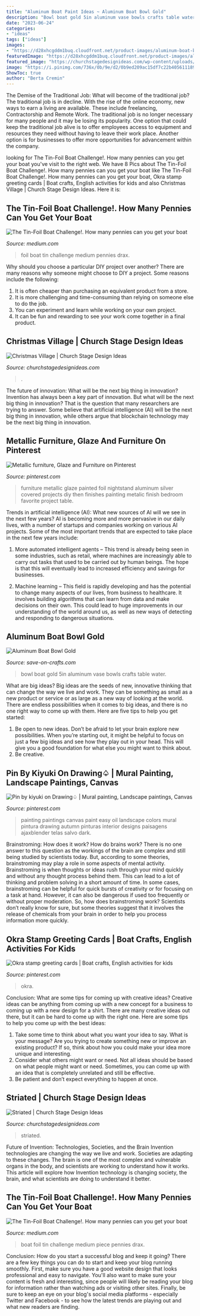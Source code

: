 ```yaml
---
title: "Aluminum Boat Paint Ideas ~ Aluminum Boat Bowl Gold"
description: "Bowl boat gold 5in aluminum vase bowls crafts table water"
date: "2023-06-24"
categories:
- "ideas"
tags: ["ideas"]
images:
- "https://d28xhcgddm1buq.cloudfront.net/product-images/aluminum-boat-bowl-gold-rt-1.jpg"
featuredImage: "https://d28xhcgddm1buq.cloudfront.net/product-images/aluminum-boat-bowl-gold-rt-1.jpg"
featured_image: "https://churchstagedesignideas.com/wp-content/uploads/2015/07/Striated-Stage-Design.jpg"
image: "https://i.pinimg.com/736x/0b/9e/d2/0b9ed209ac15df7c22b405611189377c.jpg"
ShowToc: true
author: "Berta Cremin"
---
```



The Demise of the Traditional Job: What will become of the traditional job?
The traditional job is in decline. With the rise of the online economy, new ways to earn a living are available. These include freelancing, Contractorship and Remote Work. The traditional job is no longer necessary for many people and it may be losing its popularity. One option that could keep the traditional job alive is to offer employees access to equipment and resources they need without having to leave their work place. Another option is for businesses to offer more opportunities for advancement within the company.

	

		
looking for The Tin-Foil Boat Challenge!. How many pennies can you get your boat you've visit to the right web. We have 8 Pics about The Tin-Foil Boat Challenge!. How many pennies can you get your boat like The Tin-Foil Boat Challenge!. How many pennies can you get your boat, Okra stamp greeting cards | Boat crafts, English activities for kids and also Christmas Village | Church Stage Design Ideas. Here it is:
		
    
## The Tin-Foil Boat Challenge!. How Many Pennies Can You Get Your Boat

<img loading=lazy src="https://miro.medium.com/max/4800/1*7PgT1AtTL6CLOU3AdtgPQw.png" onerror="this.onerror=null;this.src='https://tse3.mm.bing.net/th?id=OIP.ldDGS48A3ZKQPOUly786qwHaF3&amp;pid=15.1';" alt="The Tin-Foil Boat Challenge!. How many pennies can you get your boat">

_Source: medium.com_

>foil boat tin challenge medium pennies drax. 

	

Why should you choose a particular DIY project over another?
There are many reasons why someone might choose to DIY a project. Some reasons include the following: 
1) It is often cheaper than purchasing an equivalent product from a store.
2) It is more challenging and time-consuming than relying on someone else to do the job.
3) You can experiment and learn while working on your own project.
4) It can be fun and rewarding to see your work come together in a final product.

    
## Christmas Village | Church Stage Design Ideas

<img loading=lazy src="https://churchstagedesignideas.com/wp-content/uploads/2013/08/noid-DSC_0049.jpg" onerror="this.onerror=null;this.src='https://tse4.mm.bing.net/th?id=OIP.2TLlctv-9cFfVNsP-mlC_gHaE8&amp;pid=15.1';" alt="Christmas Village | Church Stage Design Ideas">

_Source: churchstagedesignideas.com_

>. 

	

The future of innovation: What will be the next big thing in innovation?
Invention has always been a key part of innovation. But what will be the next big thing in innovation? That is the question that many researchers are trying to answer. Some believe that artificial intelligence (AI) will be the next big thing in innovation, while others argue that blockchain technology may be the next big thing in innovation.

    
## Metallic Furniture, Glaze And Furniture On Pinterest

<img loading=lazy src="https://s-media-cache-ak0.pinimg.com/736x/e0/ce/72/e0ce722519c2a47cd5f3b3e4bfd01f12.jpg" onerror="this.onerror=null;this.src='https://tse3.mm.bing.net/th?id=OIP.A-IFANTOQA-QBi43qG_xPAHaJ6&amp;pid=15.1';" alt="Metallic furniture, Glaze and Furniture on Pinterest">

_Source: pinterest.com_

>furniture metallic glaze painted foil nightstand aluminum silver covered projects diy then finishes painting metalic finish bedroom favorite project table. 

	

Trends in artificial intelligence (AI): What new sources of AI will we see in the next few years?
AI is becoming more and more pervasive in our daily lives, with a number of startups and companies working on various AI projects. Some of the most important trends that are expected to take place in the next few years include:
1. More automated intelligent agents – This trend is already being seen in some industries, such as retail, where machines are increasingly able to carry out tasks that used to be carried out by human beings. The hope is that this will eventually lead to increased efficiency and savings for businesses.

2. Machine learning – This field is rapidly developing and has the potential to change many aspects of our lives, from business to healthcare. It involves building algorithms that can learn from data and make decisions on their own. This could lead to huge improvements in our understanding of the world around us, as well as new ways of detecting and responding to dangerous situations.

    
## Aluminum Boat Bowl Gold

<img loading=lazy src="https://d28xhcgddm1buq.cloudfront.net/product-images/aluminum-boat-bowl-gold-rt-1.jpg" onerror="this.onerror=null;this.src='https://tse2.mm.bing.net/th?id=OIP.vmK1HSYkYC9vvncbQka9-AHaLS&amp;pid=15.1';" alt="Aluminum Boat Bowl Gold">

_Source: save-on-crafts.com_

>bowl boat gold 5in aluminum vase bowls crafts table water. 

	

What are big ideas?
Big ideas are the seeds of new, innovative thinking that can change the way we live and work. They can be something as small as a new product or service or as large as a new way of looking at the world. There are endless possibilities when it comes to big ideas, and there is no one right way to come up with them. Here are five tips to help you get started: 
1. Be open to new ideas. Don’t be afraid to let your brain explore new possibilities. When you’re starting out, it might be helpful to focus on just a few big ideas and see how they play out in your head. This will give you a good foundation for what else you might want to think about. 
2. Be creative.

    
## Pin By Kiyuki On Drawing♤ | Mural Painting, Landscape Paintings, Canvas

<img loading=lazy src="https://i.pinimg.com/736x/0b/9e/d2/0b9ed209ac15df7c22b405611189377c.jpg" onerror="this.onerror=null;this.src='https://tse2.mm.bing.net/th?id=OIP.eLOLAGD77YBqnoXNfcm-DwHaJ4&amp;pid=15.1';" alt="Pin by kiyuki on Drawing♤ | Mural painting, Landscape paintings, Canvas">

_Source: pinterest.com_

>painting paintings canvas paint easy oil landscape colors mural pintura drawing autumn pinturas interior designs paisagens ajaxblender telas salvo dark. 

	

Brainstroming: How does it work?
How do brains work? There is no one answer to this question as the workings of the brain are complex and still being studied by scientists today. But, according to some theories, brainstroming may play a role in some aspects of mental activity. Brainstroming is when thoughts or ideas rush through your mind quickly and without any thought process behind them. This can lead to a lot of thinking and problem solving in a short amount of time. In some cases, brainstroming can be helpful for quick bursts of creativity or for focusing on a task at hand. However, it can also be dangerous if used too frequently or without proper moderation. So, how does brainstroming work? Scientists don’t really know for sure, but some theories suggest that it involves the release of chemicals from your brain in order to help you process information more quickly.

    
## Okra Stamp Greeting Cards | Boat Crafts, English Activities For Kids

<img loading=lazy src="https://i.pinimg.com/736x/96/87/b6/9687b655c56146ff173914fb4cc9015f--okra-greeting-cards.jpg" onerror="this.onerror=null;this.src='https://tse1.mm.bing.net/th?id=OIP.0qgHZibXht63yFF5GVxTJgHaJ3&amp;pid=15.1';" alt="Okra stamp greeting cards | Boat crafts, English activities for kids">

_Source: pinterest.com_

>okra. 

	

Conclusion: What are some tips for coming up with creative ideas?
Creative ideas can be anything from coming up with a new concept for a business to coming up with a new design for a shirt. There are many creative ideas out there, but it can be hard to come up with the right one. Here are some tips to help you come up with the best ideas: 
1) Take some time to think about what you want your idea to say. What is your message? Are you trying to create something new or improve an existing product? If so, think about how you could make your idea more unique and interesting. 
2) Consider what others might want or need. Not all ideas should be based on what people might want or need. Sometimes, you can come up with an idea that is completely unrelated and still be effective. 
3) Be patient and don’t expect everything to happen at once.

    
## Striated | Church Stage Design Ideas

<img loading=lazy src="https://churchstagedesignideas.com/wp-content/uploads/2015/07/Striated-Stage-Design.jpg" onerror="this.onerror=null;this.src='https://tse1.mm.bing.net/th?id=OIP.UTUHurwWQ4etgH3Qx-EKYAHaDf&amp;pid=15.1';" alt="Striated | Church Stage Design Ideas">

_Source: churchstagedesignideas.com_

>striated. 

	

Future of Invention: Technologies, Societies, and the Brain
Invention technologies are changing the way we live and work. Societies are adapting to these changes. The brain is one of the most complex and vulnerable organs in the body, and scientists are working to understand how it works. This article will explore how Invention technology is changing society, the brain, and what scientists are doing to understand it better.

    
## The Tin-Foil Boat Challenge!. How Many Pennies Can You Get Your Boat

<img loading=lazy src="https://miro.medium.com/max/1200/1*pEZXErvlReCoY4oL9LP8Og.jpeg" onerror="this.onerror=null;this.src='https://tse2.mm.bing.net/th?id=OIP.j_ZBGYWofwm7OUZzE83q7gHaJ4&amp;pid=15.1';" alt="The Tin-Foil Boat Challenge!. How many pennies can you get your boat">

_Source: medium.com_

>boat foil tin challenge medium piece pennies drax. 

	

Conclusion: How do you start a successful blog and keep it going?
There are a few key things you can do to start and keep your blog running smoothly. First, make sure you have a good website design that looks professional and easy to navigate. You'll also want to make sure your content is fresh and interesting, since people will likely be reading your blog for information rather than watching ads or visiting other sites. Finally, be sure to keep an eye on your blog's social media platforms - especially Twitter and Facebook - to see how the latest trends are playing out and what new readers are finding.

